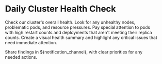 # Daily Cluster Health Check

Check our cluster's overall health. Look for any unhealthy nodes, problematic pods, and resource pressures. Pay special attention to pods with high restart counts and deployments that aren't meeting their replica counts. Create a visual health summary and highlight any critical issues that need immediate attention.

Share findings in ${notification_channel}, with clear priorities for any needed actions. 